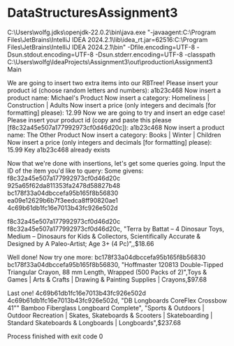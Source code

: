 # DataStructuresAssignment3
C:\Users\wolfg\.jdks\openjdk-22.0.2\bin\java.exe "-javaagent:C:\Program Files\JetBrains\IntelliJ IDEA 2024.2.1\lib\idea_rt.jar=62516:C:\Program Files\JetBrains\IntelliJ IDEA 2024.2.1\bin" -Dfile.encoding=UTF-8 -Dsun.stdout.encoding=UTF-8 -Dsun.stderr.encoding=UTF-8 -classpath C:\Users\wolfg\IdeaProjects\Assignment3\out\production\Assignment3 Main

We are going to insert two extra items into our RBTree!
Please insert your product id (choose random letters and numbers):
a1b23c468
Now insert a product name:
Michael's Product
Now insert a category:
Homeliness | Construction | Adults
Now insert a price (only integers and decimals [for formatting] please):
12.99
Now we are going to try and insert an edge case!
Please insert your product id (copy and paste this please [f8c32a45e507a177992973cf0d46d20c]):
a1b23c468
Now insert a product name:
The Other Product
Now insert a category:
Books | Winter | Children
Now insert a price (only integers and decimals [for formatting] please):
15.99
Key a1b23c468 already exists

Now that we're done with insertions, let's get some queries going.
Input the ID of the item you'd like to query:
Some givens:
f8c32a45e507a177992973cf0d46d20c
925a65f62da811353fa2478d58827b48
bc178f33a04dbccefa95b165f8b56830
ea09e12629b6b7f3eedca8ff90820ae1
4c69b61db1fc16e7013b43fc926e502d

f8c32a45e507a177992973cf0d46d20c
f8c32a45e507a177992973cf0d46d20c, "Terra by Battat – 4 Dinosaur Toys,  Medium – Dinosaurs for Kids & Collectors,  Scientifically Accurate & Designed by A Paleo-Artist; Age 3+ (4 Pc)",,$18.66

Well done! Now try one more:
bc178f33a04dbccefa95b165f8b56830
bc178f33a04dbccefa95b165f8b56830, "Hoffmaster 120813 Double-Tipped Triangular Crayon,  88 mm Length,  Wrapped (500 Packs of 2)",Toys & Games | Arts & Crafts | Drawing & Painting Supplies | Crayons,$97.68

Last one!
4c69b61db1fc16e7013b43fc926e502d
4c69b61db1fc16e7013b43fc926e502d, "DB Longboards CoreFlex Crossbow 41"" Bamboo Fiberglass Longboard Complete", "Sports & Outdoors | Outdoor Recreation | Skates,  Skateboards & Scooters | Skateboarding | Standard Skateboards & Longboards | Longboards",$237.68


Process finished with exit code 0
